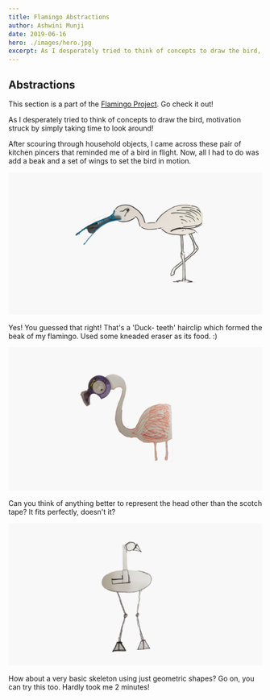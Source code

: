 ```yaml
---
title: Flamingo Abstractions
author: Ashwini Munji
date: 2019-06-16
hero: ./images/hero.jpg
excerpt: As I desperately tried to think of concepts to draw the bird, motivation struck by simply taking time to look around...
---
```


## Abstractions

This section is a part of the [Flamingo Project](/project-flamingo/). Go check it out!

As I desperately tried to think of concepts to draw the bird, motivation struck by simply taking time to look around! 

After scouring through household objects, I came across these pair of kitchen pincers that reminded me of a bird in flight. Now, all I had to do was add a beak and a set of wings to set the bird in motion.

<div className="Image__Small">
  <img
    src="./images/Flamingo2.jpg"
    title="Logo Title Text 1"
    alt="Alt text"
  />
</div>


Yes! You guessed that right! That's a 'Duck- teeth' hairclip which formed the beak of my flamingo. Used some kneaded eraser as its food. :)

<div className="Image__Small">
  <img
    src="./images/Flamingo3.jpg"
    title="Logo Title Text 1"
    alt="Alt text"
  />
</div>


Can you think of anything better to represent the head other than the scotch tape? It fits perfectly, doesn't it? 

<div className="Image__Small">
  <img
    src="./images/Flamingo4.jpg"
    title="Logo Title Text 1"
    alt="Alt text"
  />
</div>


How about a very basic skeleton using just geometric shapes? Go on, you can try this too. Hardly took me 2 minutes! 
